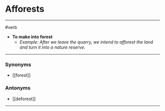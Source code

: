 # Afforests
---
#verb
- **To make into forest**
	- _Example: After we leave the quarry, we intend to afforest the land and turn it into a nature reserve._
---
### Synonyms
- [[forest]]
### Antonyms
- [[deforest]]
---
